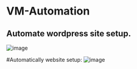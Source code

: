 # VM-Automation

## Automate wordpress site setup.

![image](https://user-images.githubusercontent.com/99461999/179297693-a2999903-5290-4d8a-8336-b44a4effc99f.png)

#Automatically website setup:
![image](https://user-images.githubusercontent.com/99461999/179298828-ae8851b4-c2ef-4855-8ab9-00c343ae7ab4.png)
